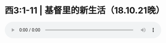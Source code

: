 # 西3:1-11 | 基督里的新生活（18.10.21晚）

<audio style="width: 100%;" preload="false" controls controlslist="nodownload"><source src="//cdn.simai.ml/audio/mp3/old/26628.mp3" type="audio/mpeg">Your browser does not support the audio element.</audio>


